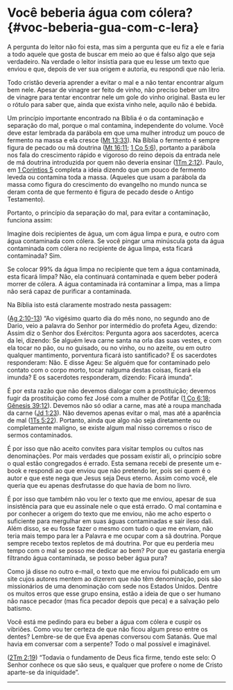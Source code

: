 # Você beberia água com cólera? {#voc-beberia-gua-com-c-lera}

A pergunta do leitor não foi esta, mas sim a pergunta que eu fiz a ele e faria a todo aquele que gosta de buscar em meio ao que é falso algo que seja verdadeiro. Na verdade o leitor insistia para que eu lesse um texto que enviou e que, depois de ver sua origem e autoria, eu respondi que não leria.

Todo cristão deveria aprender a evitar o mal e a não tentar encontrar algum bem nele. Apesar de vinagre ser feito de vinho, não preciso beber um litro de vinagre para tentar encontrar nele um gole do vinho original. Basta eu ler o rótulo para saber que, ainda que exista vinho nele, aquilo não é bebida.

Um princípio importante encontrado na Bíblia é o da contaminação e separação do mal, porque o mal contamina, independente do volume. Você deve estar lembrada da parábola em que uma mulher introduz um pouco de fermento na massa e ela cresce ([Mt 13:33](http://bibliaonline.com.br/acf/mt/13/33)). Na Bíblia o fermento é sempre figura de pecado ou má doutrina ([Mt 16:11](http://bibliaonline.com.br/acf/mt/16/11); [1 Co 5:6](http://bibliaonline.com.br/acf/1co/5/6)), portanto a parábola nos fala do crescimento rápido e vigoroso do reino depois da entrada nele de má doutrina introduzida por quem não deveria ensinar ([1Tm 2:12](http://bibliaonline.com.br/acf/1tm/2/12)). Paulo, em [1 Coríntios 5](http://bibliaonline.com.br/acf/1co/5) completa a ideia dizendo que um pouco de fermento leveda ou contamina toda a massa. (Aqueles que usam a parábola da massa como figura do crescimento do evangelho no mundo nunca se deram conta de que fermento é figura de pecado desde o Antigo Testamento).

Portanto, o princípio da separação do mal, para evitar a contaminação, funciona assim:

Imagine dois recipientes de água, um com água limpa e pura, e outro com água contaminada com cólera. Se você pingar uma minúscula gota da água contaminada com cólera no recipiente de água limpa, esta ficará contaminada? Sim.

Se colocar 99% da água limpa no recipiente que tem a água contaminada, esta ficará limpa? Não, ela continuará contaminada e quem beber poderá morrer de cólera. A água contaminada irá contaminar a limpa, mas a limpa não será capaz de purificar a contaminada.

Na Bíblia isto está claramente mostrado nesta passagem:

([Ag 2:10-13](http://bibliaonline.com.br/acf/ag/2/10-13)) “Ao vigésimo quarto dia do mês nono, no segundo ano de Dario, veio a palavra do Senhor por intermédio do profeta Ageu, dizendo: Assim diz o Senhor dos Exércitos: Pergunta agora aos sacerdotes, acerca da lei, dizendo: Se alguém leva carne santa na orla das suas vestes, e com ela tocar no pão, ou no guisado, ou no vinho, ou no azeite, ou em outro qualquer mantimento, porventura ficará isto santificado? E os sacerdotes responderam: Não. E disse Ageu: Se alguém que for contaminado pelo contato com o corpo morto, tocar nalguma destas coisas, ficará ela imunda? E os sacerdotes responderam, dizendo: Ficará imunda”.

É por esta razão que não devemos dialogar com a prostituição; devemos fugir da prostituição como fez José com a mulher de Potifar ([1 Co 6:18](http://bibliaonline.com.br/acf/1co/6/18); [Gênesis 39:12](http://bibliaonline.com.br/acf/gn/39/12)). Devemos não só odiar a carne, mas até a roupa manchada da carne ([Jd 1:23](http://bibliaonline.com.br/acf/jd/1/23)). Não devemos apenas evitar o mal, mas até a aparência de mal ([1Ts 5:22](http://bibliaonline.com.br/acf/1ts/5/22)). Portanto, ainda que algo não seja diretamente ou completamente maligno, se existe algum mal nisso corremos o risco de sermos contaminados.

É por isso que não aceito convites para visitar templos ou cultos nas denominações. Por mais verdades que possam existir ali, o princípio sobre o qual estão congregados é errado. Esta semana recebi de presente um e-book e respondi ao que enviou que não pretendo ler, pois sei quem é o autor e que este nega que Jesus seja Deus eterno. Assim como você, ele queria que eu apenas desfrutasse do que havia de bom no livro.

É por isso que também não vou ler o texto que me enviou, apesar de sua insistência para que eu assinale nele o que está errado. O mal contamina e por conhecer a origem do texto que me enviou, não me acho esperto o suficiente para mergulhar em suas águas contaminadas e sair ileso dali. Além disso, se eu fosse fazer o mesmo com tudo o que me enviam, não teria mais tempo para ler a Palavra e me ocupar com a sã doutrina. Porque sempre recebo textos repletos de má doutrina. Por que eu perderia meu tempo com o mal se posso me dedicar ao bem? Por que eu gastaria energia filtrando água contaminada, se posso beber água pura?

Como já disse no outro e-mail, o texto que me enviou foi publicado em um site cujos autores mentem ao dizerem que não têm denominação, pois são missionários de uma denominação com sede nos Estados Unidos. Dentre os muitos erros que esse grupo ensina, estão a ideia de que o ser humano não nasce pecador (mas fica pecador depois que peca) e a salvação pelo batismo.

Você está me pedindo para eu beber a água com cólera e cuspir os vibriões. Como vou ter certeza de que não ficou algum preso entre os dentes? Lembre-se de que Eva apenas conversou com Satanás. Que mal havia em conversar com a serpente? Todo o mal possível e imaginável.

([2Tm 2:19](http://bibliaonline.com.br/acf/2tm/2/19)) “Todavia o fundamento de Deus fica firme, tendo este selo: O Senhor conhece os que são seus, e qualquer que profere o nome de Cristo aparte-se da iniquidade”.

*****